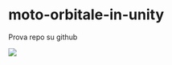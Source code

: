 # moto-orbitale-in-unity
Prova repo su github


![](https://www.dl.dropbox.com/s/qjwg36nxa2ra0e1/01.jpg?dl=1)



